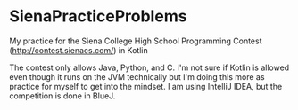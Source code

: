 # SienaPracticeProblems
My practice for the Siena College High School Programming Contest (http://contest.sienacs.com/) in Kotlin

The contest only allows Java, Python, and C. I'm not sure if Kotlin is allowed even though it runs on the JVM technically but I'm doing this more as practice for myself to get into the mindset. I am using IntelliJ IDEA, but the competition is done in BlueJ.
